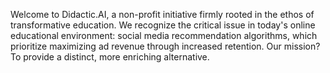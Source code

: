 Welcome to Didactic.AI, a non-profit initiative firmly rooted in the ethos of transformative education. We recognize the critical issue in today's online educational environment: social media recommendation algorithms, which prioritize maximizing ad revenue through increased retention. Our mission? To provide a distinct, more enriching alternative.

